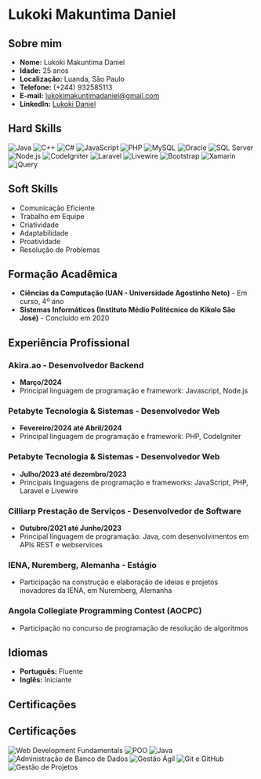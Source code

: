 # Lukoki Makuntima Daniel

## Sobre mim

- **Nome:** Lukoki Makuntima Daniel
- **Idade:** 25 anos
- **Localização:** Luanda, São Paulo
- **Telefone:** (+244) 932585113
- **E-mail:** lukokimakuntimadaniel@gmail.com
- **LinkedIn:** [Lukoki Daniel](https://www.linkedin.com/in/lukokidaniel/)

## Hard Skills

![Java](https://img.shields.io/badge/Java-Expert-orange) ![C++](https://img.shields.io/badge/C++-Expert-brightgreen) ![C#](https://img.shields.io/badge/C%23-Expert-blue) ![JavaScript](https://img.shields.io/badge/JavaScript-Expert-yellow) ![PHP](https://img.shields.io/badge/PHP-Expert-purple) ![MySQL](https://img.shields.io/badge/MySQL-Expert-blue) ![Oracle](https://img.shields.io/badge/Oracle-Expert-red) ![SQL Server](https://img.shields.io/badge/SQL%20Server-Expert-yellow) ![Node.js](https://img.shields.io/badge/Node.js-Expert-green) ![CodeIgniter](https://img.shields.io/badge/CodeIgniter-Expert-red) ![Laravel](https://img.shields.io/badge/Laravel-Expert-orange) ![Livewire](https://img.shields.io/badge/Livewire-Expert-blue) ![Bootstrap](https://img.shields.io/badge/Bootstrap-Expert-purple) ![Xamarin](https://img.shields.io/badge/Xamarin-Expert-brightgreen) ![jQuery](https://img.shields.io/badge/jQuery-Expert-blue)

## Soft Skills

- Comunicação Eficiente
- Trabalho em Equipe
- Criatividade
- Adaptabilidade
- Proatividade
- Resolução de Problemas

## Formação Acadêmica

- **Ciências da Computação (UAN - Universidade Agostinho Neto)** - Em curso, 4º ano
- **Sistemas Informáticos (Instituto Médio Politécnico do Kikolo São José)** - Concluído em 2020

## Experiência Profissional

### Akira.ao - Desenvolvedor Backend
- **Março/2024**
- Principal linguagem de programação e framework: Javascript, Node.js

### Petabyte Tecnologia & Sistemas - Desenvolvedor Web
- **Fevereiro/2024 até Abril/2024**
- Principal linguagem de programação e framework: PHP, CodeIgniter

### Petabyte Tecnologia & Sistemas - Desenvolvedor Web
- **Julho/2023 até dezembro/2023**
- Principais linguagens de programação e frameworks: JavaScript, PHP, Laravel e Livewire

### Cilliarp Prestação de Serviços - Desenvolvedor de Software
- **Outubro/2021 até Junho/2023**
- Principal linguagem de programação: Java, com desenvolvimentos em APIs REST e webservices

### IENA, Nuremberg, Alemanha - Estágio
- Participação na construção e elaboração de ideias e projetos inovadores da IENA, em Nuremberg, Alemanha

### Angola Collegiate Programming Contest (AOCPC)
- Participação no concurso de programação de resolução de algoritmos

## Idiomas

- **Português:** Fluente
- **Inglês:** Iniciante

## Certificações

## Certificações

![Web Development Fundamentals](https://img.shields.io/badge/Web%20Development%20Fundamentals-Expert-brightgreen) ![POO](https://img.shields.io/badge/POO-Expert-brightgreen) ![Java](https://img.shields.io/badge/Java-Expert-brightgreen) ![Administração de Banco de Dados](https://img.shields.io/badge/Administra%C3%A7%C3%A3o%20de%20Banco%20de%20Dados-Expert-brightgreen) ![Gestão Ágil](https://img.shields.io/badge/Gest%C3%A3o%20%C3%81gil-Expert-brightgreen) ![Git e GitHub](https://img.shields.io/badge/Git%20e%20GitHub-Expert-brightgreen) ![Gestão de Projetos](https://img.shields.io/badge/Gest%C3%A3o%20de%20Projetos-Expert-brightgreen)

